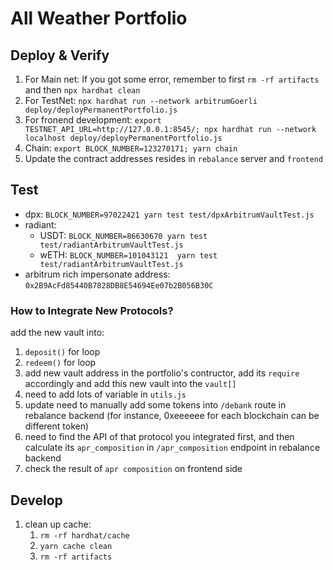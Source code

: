 # All Weather Portfolio

## Deploy & Verify

1. For Main net: If you got some error, remember to first `rm -rf artifacts` and then `npx hardhat clean`
2. For TestNet: `npx hardhat run --network arbitrumGoerli deploy/deployPermanentPortfolio.js`
3. For fronend development: `export TESTNET_API_URL=http://127.0.0.1:8545/; npx hardhat run --network localhost deploy/deployPermanentPortfolio.js`
4. Chain: `export BLOCK_NUMBER=123270171; yarn chain`
5. Update the contract addresses resides in `rebalance` server and `frontend`

## Test

* dpx: `BLOCK_NUMBER=97022421 yarn test test/dpxArbitrumVaultTest.js`
* radiant:
    * USDT: `BLOCK_NUMBER=86630670 yarn test test/radiantArbitrumVaultTest.js`
    * wETH: `BLOCK_NUMBER=101043121  yarn test test/radiantArbitrumVaultTest.js`
* arbitrum rich impersonate address: `0x2B9AcFd85440B7828DB8E54694Ee07b2B056B30C`

### How to Integrate New Protocols?

add the new vault into:
1. `deposit()` for loop
2. `redeem()` for loop
3. add new vault address in the portfolio's contructor, add its `require` accordingly and add this new vault into the `vault[]`
4. need to add lots of variable in `utils.js`
5. update need to manually add some tokens into `/debank` route in rebalance backend (for instance, 0xeeeeee for each blockchain can be different token)
6. need to find the API of that protocol you integrated first, and then calculate its `apr_composition` in `/apr_composition` endpoint in rebalance backend
7. check the result of `apr composition` on frontend side


## Develop

1. clean up cache:
    1. `rm -rf hardhat/cache`
    2. `yarn cache clean`
    3. `rm -rf artifacts`